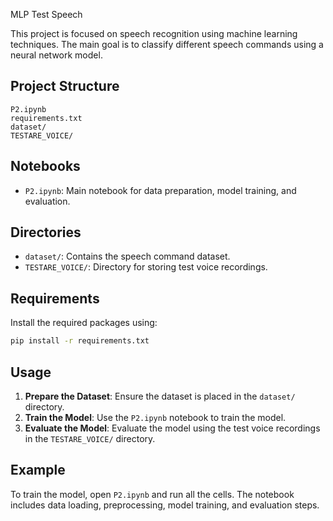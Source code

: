  MLP Test Speech

This project is focused on speech recognition using machine learning techniques. The main goal is to classify different speech commands using a neural network model.

## Project Structure

```
P2.ipynb
requirements.txt
dataset/
TESTARE_VOICE/
```

## Notebooks

- `P2.ipynb`: Main notebook for data preparation, model training, and evaluation.

## Directories

- `dataset/`: Contains the speech command dataset.
- `TESTARE_VOICE/`: Directory for storing test voice recordings.

## Requirements

Install the required packages using:

```sh
pip install -r requirements.txt
```

## Usage

1. **Prepare the Dataset**: Ensure the dataset is placed in the `dataset/` directory.
2. **Train the Model**: Use the `P2.ipynb` notebook to train the model.
3. **Evaluate the Model**: Evaluate the model using the test voice recordings in the `TESTARE_VOICE/` directory.

## Example

To train the model, open `P2.ipynb` and run all the cells. The notebook includes data loading, preprocessing, model training, and evaluation steps.
